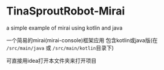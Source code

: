 # TinaSproutRobot-Mirai

a simple example of mirai using kotlin and java

一个简易的mirai(mirai-console)框架应用 包含kotlin或java版(在 `/src/main/java` 或 `/src/main/kotlin`目录下)

可直接用idea打开本文件夹来打开项目
